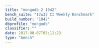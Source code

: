 ```yaml
---
title: "mongodb 2 1042"
bench_suite: "17w32 CI Weekly Benchmark"
build_number: "1042"
dbprofile: "mongodb"
classifier: ""
date: 2017-08-07T05:11:23
type: "bench"
---
```

